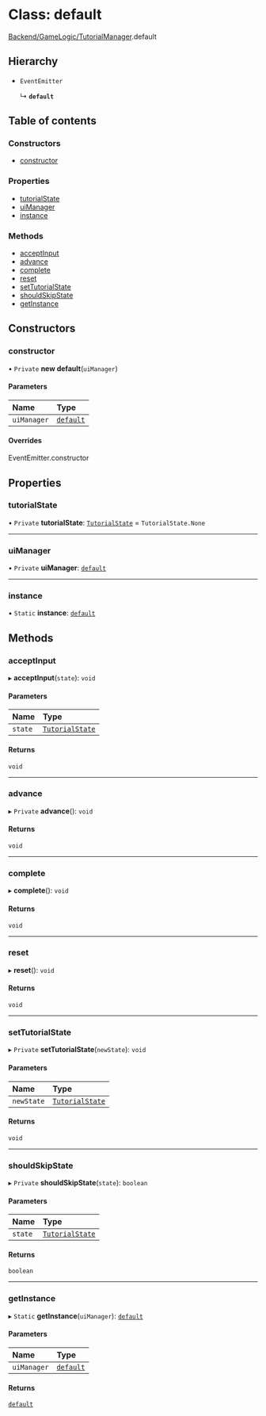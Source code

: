 # Class: default

[Backend/GameLogic/TutorialManager](../modules/Backend_GameLogic_TutorialManager.md).default

## Hierarchy

- `EventEmitter`

  ↳ **`default`**

## Table of contents

### Constructors

- [constructor](Backend_GameLogic_TutorialManager.default.md#constructor)

### Properties

- [tutorialState](Backend_GameLogic_TutorialManager.default.md#tutorialstate)
- [uiManager](Backend_GameLogic_TutorialManager.default.md#uimanager)
- [instance](Backend_GameLogic_TutorialManager.default.md#instance)

### Methods

- [acceptInput](Backend_GameLogic_TutorialManager.default.md#acceptinput)
- [advance](Backend_GameLogic_TutorialManager.default.md#advance)
- [complete](Backend_GameLogic_TutorialManager.default.md#complete)
- [reset](Backend_GameLogic_TutorialManager.default.md#reset)
- [setTutorialState](Backend_GameLogic_TutorialManager.default.md#settutorialstate)
- [shouldSkipState](Backend_GameLogic_TutorialManager.default.md#shouldskipstate)
- [getInstance](Backend_GameLogic_TutorialManager.default.md#getinstance)

## Constructors

### constructor

• `Private` **new default**(`uiManager`)

#### Parameters

| Name        | Type                                                    |
| :---------- | :------------------------------------------------------ |
| `uiManager` | [`default`](Backend_GameLogic_GameUIManager.default.md) |

#### Overrides

EventEmitter.constructor

## Properties

### tutorialState

• `Private` **tutorialState**: [`TutorialState`](../enums/Backend_GameLogic_TutorialManager.TutorialState.md) = `TutorialState.None`

---

### uiManager

• `Private` **uiManager**: [`default`](Backend_GameLogic_GameUIManager.default.md)

---

### instance

▪ `Static` **instance**: [`default`](Backend_GameLogic_TutorialManager.default.md)

## Methods

### acceptInput

▸ **acceptInput**(`state`): `void`

#### Parameters

| Name    | Type                                                                           |
| :------ | :----------------------------------------------------------------------------- |
| `state` | [`TutorialState`](../enums/Backend_GameLogic_TutorialManager.TutorialState.md) |

#### Returns

`void`

---

### advance

▸ `Private` **advance**(): `void`

#### Returns

`void`

---

### complete

▸ **complete**(): `void`

#### Returns

`void`

---

### reset

▸ **reset**(): `void`

#### Returns

`void`

---

### setTutorialState

▸ `Private` **setTutorialState**(`newState`): `void`

#### Parameters

| Name       | Type                                                                           |
| :--------- | :----------------------------------------------------------------------------- |
| `newState` | [`TutorialState`](../enums/Backend_GameLogic_TutorialManager.TutorialState.md) |

#### Returns

`void`

---

### shouldSkipState

▸ `Private` **shouldSkipState**(`state`): `boolean`

#### Parameters

| Name    | Type                                                                           |
| :------ | :----------------------------------------------------------------------------- |
| `state` | [`TutorialState`](../enums/Backend_GameLogic_TutorialManager.TutorialState.md) |

#### Returns

`boolean`

---

### getInstance

▸ `Static` **getInstance**(`uiManager`): [`default`](Backend_GameLogic_TutorialManager.default.md)

#### Parameters

| Name        | Type                                                    |
| :---------- | :------------------------------------------------------ |
| `uiManager` | [`default`](Backend_GameLogic_GameUIManager.default.md) |

#### Returns

[`default`](Backend_GameLogic_TutorialManager.default.md)
